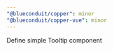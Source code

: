 ```yaml
---
"@blueconduit/copper": minor
"@blueconduit/copper-vue": minor
---
```


Define simple Tooltip component
